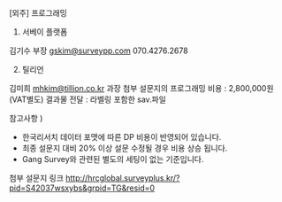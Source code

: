 [외주] 프로그래밍

1.	서베이 플랫폼

김기수 부장 gskim@surveypp.com 070.4276.2678

2.	틸리언

김미희 mhkim@tillion.co.kr 과장
첨부 설문지의 프로그래밍 비용 : 2,800,000원(VAT별도)
결과물 전달 : 라벨링 포함한 sav.파일

참고사항 )

- 한국리서치 데이터 포맷에 따른 DP 비용이 반영되어 있습니다.
- 최종 설문지 대비 20% 이상 설문 수정될 경우 비용 상승 됩니다.
- Gang Survey와 관련된 별도의 세팅이 없는 기준입니다.

첨부 설문지 링크
http://hrcglobal.surveyplus.kr/?pid=S42037wsxybs&grpid=TG&resid=0 
